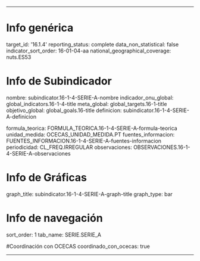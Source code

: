 ---

# Info genérica
target_id: '16.1.4'
reporting_status: complete
data_non_statistical: false
indicator_sort_order: 16-01-04-aa
national_geographical_coverage: nuts.ES53

# Info de Subindicador
nombre: subindicator.16-1-4-SERIE-A-nombre
indicador_onu_global: global_indicators.16-1-4-title
meta_global: global_targets.16-1-title
objetivo_global: global_goals.16-title
definicion: subindicator.16-1-4-SERIE-A-definicion

formula_teorica: FORMULA_TEORICA.16-1-4-SERIE-A-formula-teorica
unidad_medida: OCECAS_UNIDAD_MEDIDA.PT
fuentes_informacion: FUENTES_INFORMACION.16-1-4-SERIE-A-fuentes-informacion
periodicidad: CL_FREQ.IRREGULAR
observaciones: OBSERVACIONES.16-1-4-SERIE-A-observaciones
# Info de Gráficas
graph_title: subindicator.16-1-4-SERIE-A-graph-title
graph_type: bar

# Info de navegación
sort_order: 1
tab_name: SERIE.SERIE_A

#Coordinación con OCECAS
coordinado_con_ocecas: true

---
